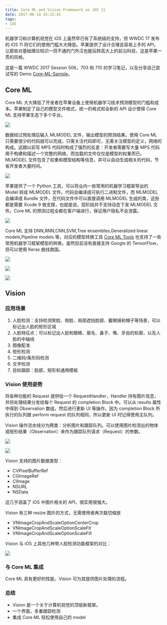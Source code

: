 ```yaml
---
title: Core ML and Vision Framework on iOS 11
date: 2017-06-14 15:15:41
tags:
- iOS
---
```


机器学习和计算机视觉在 iOS 上虽然早已有了系统级的支持，但 WWDC 17 发布的 iOS 11 将它们的使用门槛大大降低。苹果提供了设计合理且容易上手的 API，让那些对基础理论知识一窍不通的门外汉也能玩转高大上的前沿科技，这是苹果一贯的风格。

<!--more-->

这是一篇 WWDC 2017 Session 506，703 和 710 的学习笔记，以及分享自己尝试写的 Demo [Core-ML-Sample](https://github.com/yulingtianxia/Core-ML-Sample)。

## Core ML

Core ML 大大降低了开发者在苹果设备上使用机器学习技术预测模型的门槛和成本。苹果制定了自己的模型文件格式，统一的格式和全新的 API 设计使得 Core ML 支持苹果生态下多个平台。

![](http://7ni3rk.com1.z0.glb.clouddn.com/iOS11/coreml1.png)

数据经过预处理后输入 MLMODEL 文件，输出模型的预测结果。使用 Core ML 只需要很少的代码就可以完成，只需关注代码即可，无需关注模型的定义，网络的构成。这跟以前写 MPS 代码时构成了强烈的反差：开发者需要写大量 MPS 代码用于构建和描述一个完整的网络，而加载的文件仅仅是模型的权重而已。MLMODEL 文件包含了权重和模型结构等信息，并可以自动生成相关的代码，节省开发者大量时间。

![](http://7ni3rk.com1.z0.glb.clouddn.com/iOS11/coreml2.png)

苹果提供了一个 Python 工具，可以将业内一些常用的机器学习框架导出的 Model 转成 MLMODEL 文件。代码会编译成可执行二进制文件，而 MLMODEL 会编译成 Bundle 文件，在代码文件中可以直接调用 MLMODEL 生成的类，这些都是需要 Xcode 9 做支撑，也就是说，现阶段并不支持动态下发 MLMODEL 文件。Core ML 的预测过程全都在客户端进行，保证用户隐私不会泄露。

![](http://7ni3rk.com1.z0.glb.clouddn.com/iOS11/coreml4.png)

Core ML 支持 DNN,RNN,CNN,SVM,Tree ensembles,Generalized linear models,Pipeline models 等，对应的模型转换工具 [Core ML Tools](https://pypi.python.org/pypi/coremltools) 也支持了一些常用机器学习框架模型的转换。虽然目前没有直接支持 Google 的 TensorFlow，但可以使用 Keras 曲线救国。

![](http://7ni3rk.com1.z0.glb.clouddn.com/iOS11/coreml3.png)

![](http://7ni3rk.com1.z0.glb.clouddn.com/iOS11/coreml5.png)

![](http://7ni3rk.com1.z0.glb.clouddn.com/iOS11/coreml6.png)

## Vision

### 应用场景

1. 人脸检测：支持检测笑脸、侧脸、局部遮挡脸部、戴眼镜和帽子等场景，可以标记出人脸的矩形区域
2. 人脸特征点：可以标记出人脸和眼睛、眉毛、鼻子、嘴、牙齿的轮廓，以及人脸的中轴线
3. 图像配准
4. 矩形检测
5. 二维码/条形码检测
6. 文字检测
7. 目标跟踪：脸部，矩形和通用模板

### Vision 使用姿势

将各种功能的 Request 提供给一个 RequestHandler，Handler 持有图片信息，并将处理结果分发给每个 Request 的 completion Block 中。可以从 results 属性中得到 Observation 数组，然后进行更新 UI 等操作。因为 completion Block 所执行的队列跟 perform request 的队列相同，所以更新 UI 时记得使用主队列。

Vision 操作流水线分为两类：分析图片和跟踪队列。可以使用图片检测出的物体或矩形结果（Observation）来作为跟踪队列请求（Request）的参数。

![](http://7ni3rk.com1.z0.glb.clouddn.com/iOS11/506_vision_framework_building_on_core_ml_%E9%A1%B5%E9%9D%A2_36.png)

![](http://7ni3rk.com1.z0.glb.clouddn.com/iOS11/506_vision_framework_building_on_core_ml_%E9%A1%B5%E9%9D%A2_40.png)

Vision 支持的图片数据类型：

- CVPixelBufferRef
- CGImageRef
- CIImage
- NSURL
- NSData

这几乎涵盖了 iOS 中图片相关的 API，很实用很强大。

Vision 有三种 resize 图片的方式，无需使用者再次裁切缩放

- VNImageCropAndScaleOptionCenterCrop
- VNImageCropAndScaleOptionScaleFit
- VNImageCropAndScaleOptionScaleFill

Vision 与 iOS 上其他几种带人脸检测功能框架的对比：

![](http://7ni3rk.com1.z0.glb.clouddn.com/iOS11/506_vision_framework_building_on_core_ml_%E9%A1%B5%E9%9D%A2_72.png)

### 与 Core ML 集成

Core ML 具有更好的性能，Vision 可为其提供图片处理的流程。



### 总结

- Vision 是一个关于计算机视觉的顶层新框架。
- 一个界面，多重跟踪检测
- 集成 Core ML 轻松使用自己的 model



